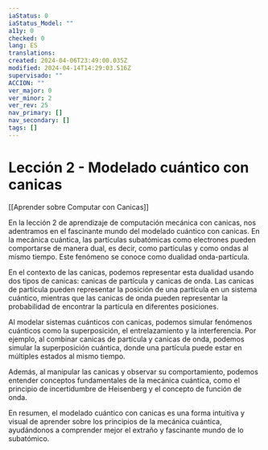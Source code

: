 ```yaml
---
iaStatus: 0
iaStatus_Model: ""
a11y: 0
checked: 0
lang: ES
translations: 
created: 2024-04-06T23:49:00.035Z
modified: 2024-04-14T14:29:03.516Z
supervisado: ""
ACCION: ""
ver_major: 0
ver_minor: 2
ver_rev: 25
nav_primary: []
nav_secondary: []
tags: []
---
```

# Lección 2 - Modelado cuántico con canicas

[[Aprender sobre Computar con Canicas]]

En la lección 2 de aprendizaje de computación mecánica con canicas, nos adentramos en el fascinante mundo del modelado cuántico con canicas. En la mecánica cuántica, las partículas subatómicas como electrones pueden comportarse de manera dual, es decir, como partículas y como ondas al mismo tiempo. Este fenómeno se conoce como dualidad onda-partícula.

En el contexto de las canicas, podemos representar esta dualidad usando dos tipos de canicas: canicas de partícula y canicas de onda. Las canicas de partícula pueden representar la posición de una partícula en un sistema cuántico, mientras que las canicas de onda pueden representar la probabilidad de encontrar la partícula en diferentes posiciones.

Al modelar sistemas cuánticos con canicas, podemos simular fenómenos cuánticos como la superposición, el entrelazamiento y la interferencia. Por ejemplo, al combinar canicas de partícula y canicas de onda, podemos simular la superposición cuántica, donde una partícula puede estar en múltiples estados al mismo tiempo.

Además, al manipular las canicas y observar su comportamiento, podemos entender conceptos fundamentales de la mecánica cuántica, como el principio de incertidumbre de Heisenberg y el concepto de función de onda.

En resumen, el modelado cuántico con canicas es una forma intuitiva y visual de aprender sobre los principios de la mecánica cuántica, ayudándonos a comprender mejor el extraño y fascinante mundo de lo subatómico.
